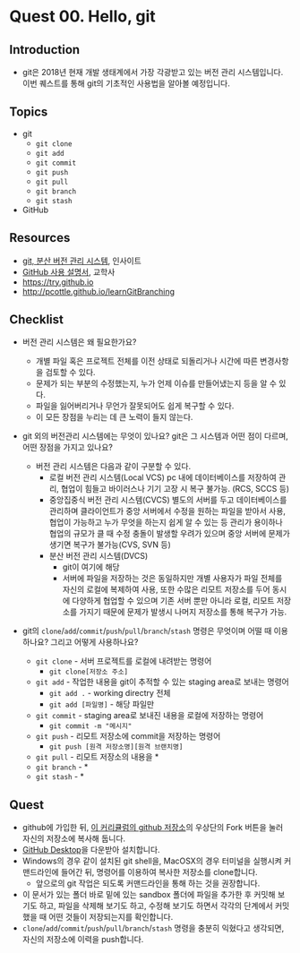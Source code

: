 # Quest 00. Hello, git


## Introduction
* git은 2018년 현재 개발 생태계에서 가장 각광받고 있는 버전 관리 시스템입니다. 이번 퀘스트를 통해 git의 기초적인 사용법을 알아볼 예정입니다.

## Topics
* git
  * `git clone`
  * `git add`
  * `git commit`
  * `git push`
  * `git pull`
  * `git branch`
  * `git stash`
* GitHub

## Resources
* [git, 분산 버전 관리 시스템](http://www.yes24.com/24/goods/3676100?scode=032&OzSrank=1), 인사이트
* [GitHub 사용 설명서](http://www.yes24.com/24/Goods/17638082?Acode=101), 교학사
* https://try.github.io
* http://pcottle.github.io/learnGitBranching

## Checklist
* 버전 관리 시스템은 왜 필요한가요?
    
    * 개별 파일 혹은 프로젝트 전체를 이전 상태로 되돌리거나 시간에 따른 변경사항을 검토할 수 있다.
    * 문제가 되는 부분의 수정했는지, 누가 언제 이슈를 만들어냈는지 등을 알 수 있다.
    * 파일을 잃어버리거나 무언가 잘못되어도 쉽게 복구할 수 있다.
    * 이 모든 장점을 누리는 데 큰 노력이 들지 않는다.  
  
 
* git 외의 버전관리 시스템에는 무엇이 있나요? git은 그 시스템과 어떤 점이 다르며, 어떤 장점을 가지고 있나요?
  
  * 버전 관리 시스템은 다음과 같이 구분할 수 있다. 
    * 로컬 버전 관리 시스템(Local VCS)
      pc 내에 데이터베이스를 저장하여 관리, 협업이 힘들고 바이러스나 기기 고장 시 복구 불가능. (RCS, SCCS 등)
    * 중앙집중식 버전 관리 시스템(CVCS) 
      별도의 서버를 두고 데이터베이스를 관리하며 클라이언트가 중앙 서버에서 수정을 원하는 파일을 받아서 사용, 협업이 가능하고 누가 무엇을 하는지 쉽게 알 수 있는 등 관리가 용이하나 협업의 규모가 클 때 수정 충돌이 발생할 우려가 있으며 중앙 서버에 문제가 생기면 복구가 불가능(CVS, SVN 등)
    * 분산 버전 관리 시스템(DVCS) 
      * git이 여기에 해당
      * 서버에 파일을 저장하는 것은 동일하지만 개별 사용자가 파일 전체를 자신의 로컬에 복제하여 사용, 또한 수많은 리모트 저장소를 두어 동시에 다양하게 협업할 수 있으며 기존 서버 뿐만 아니라 로컬, 리모트 저장소를 가지기 때문에 문제가 발생시 나머지 저장소를 통해 복구가 가능.
* git의 `clone`/`add`/`commit`/`push`/`pull`/`branch`/`stash` 명령은 무엇이며 어떨 때 이용하나요? 그리고 어떻게 사용하나요?
  * `git clone` - 서버 프로젝트를 로컬에 내려받는 명령어
    * `git clone[저장소 주소]`
  * `git add` - 작업한 내용을 git이 추적할 수 있는 staging area로 보내는 명령어
    * `git add .` - working directry 전체
    * `git add [파일명]` - 해당 파일만
  * `git commit` - staging area로 보내진 내용을 로컬에 저장하는 명령어
    * `git commit -m "메시지"`
  * `git push` - 리모트 저장소에 commit을 저장하는 명령어
    * `git push [원격 저장소명][원격 브랜치명]`
  * `git pull` - 리모트 저장소의 내용을 
    * 
  * `git branch` - 
    * 
  * `git stash` - 
    * 

## Quest
* github에 가입한 뒤, [이 커리큘럼의 github 저장소](https://github.com/KnowRe/WebDevCurriculum)의 우상단의 Fork 버튼을 눌러 자신의 저장소에 복사해 둡니다.
* [GitHub Desktop](https://desktop.github.com/)을 다운받아 설치합니다.
* Windows의 경우 같이 설치된 git shell을, MacOSX의 경우 터미널을 실행시켜 커맨드라인에 들어간 뒤, 명령어를 이용하여 복사한 저장소를 clone합니다.
  * 앞으로의 git 작업은 되도록 커맨드라인을 통해 하는 것을 권장합니다.
* 이 문서가 있는 폴더 바로 밑에 있는 sandbox 폴더에 파일을 추가한 후 커밋해 보기도 하고, 파일을 삭제해 보기도 하고, 수정해 보기도 하면서 각각의 단계에서 커밋했을 때 어떤 것들이 저장되는지를 확인합니다.
* `clone`/`add`/`commit`/`push`/`pull`/`branch`/`stash` 명령을 충분히 익혔다고 생각되면, 자신의 저장소에 이력을 push합니다.
